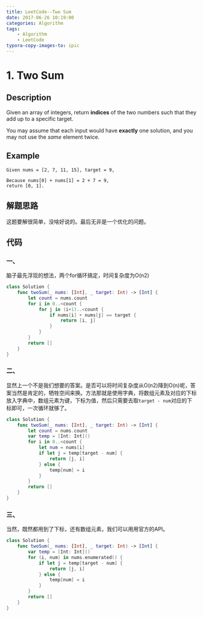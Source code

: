 ```yaml
---
title: LeetCode--Two Sum
date: 2017-06-26 10:19:00
categories: Algorithm
tags:
	- Algorithm
	- LeetCode
typora-copy-images-to: ipic
---
```


# 1. Two Sum

## Description

Given an array of integers, return **indices** of the two numbers such that they add up to a specific target.

You may assume that each input would have **exactly** one solution, and you may not use the *same* element twice.

## Example

```
Given nums = [2, 7, 11, 15], target = 9,

Because nums[0] + nums[1] = 2 + 7 = 9,
return [0, 1].
```

<!-- more -->

## 解题思路

这题要解很简单，没啥好说的。最后无非是一个优化的问题。

## 代码

### 一、

脑子最先浮现的想法，两个for循环搞定，时间复杂度为O(n2)

```swift
class Solution {
    func twoSum(_ nums: [Int], _ target: Int) -> [Int] {
        let count = nums.count
        for i in 0..<count {
            for j in (i+1)..<count {
                if nums[i] + nums[j] == target {
                    return [i, j]
                }
            }
        }
        return []
    }
}
```
### 二、

显然上一个不是我们想要的答案。是否可以将时间复杂度从O(n2)降到O(n)呢，答案当然是肯定的，牺牲空间来换。方法那就是使用字典，将数组元素及对应的下标放入字典中，数组元素为键，下标为值，然后只需要去取`target - num`对应的下标即可，一次循环就够了。

```swift
class Solution {
    func twoSum(_ nums: [Int], _ target: Int) -> [Int] {
        let count = nums.count
        var temp = [Int: Int]()
        for i in 0..<count {
            let num = nums[i]
            if let j = temp[target - num] {
                return [j, i]
            } else {
                temp[num] = i
            }
        }
        return []
    }
}
```

### 三、

当然，既然都用到了下标，还有数组元素，我们可以用用官方的API。

```swift
class Solution {
    func twoSum(_ nums: [Int], _ target: Int) -> [Int] {
        var temp = [Int: Int]()
        for (i, num) in nums.enumerated() {
            if let j = temp[target - num] {
                return [j, i]
            } else {
                temp[num] = i
            }
        }
        return []
    }
}
```